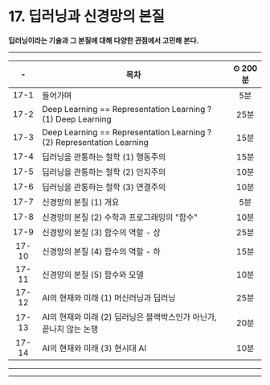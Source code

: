 # 17. 딥러닝과 신경망의 본질

**딥러닝이라는 기술과 그 본질에 대해 다양한 관점에서 고민해 본다.**

---

|-|목차|⏲ 200분|
|:---:|---|:---:|
|17-1| 들어가며 | 5분|
|17-2| Deep Learning == Representation Learning ? (1) Deep Learning | 25분|
|17-3| Deep Learning == Representation Learning ? (2) Representation Learning | 15분|
|17-4| 딥러닝을 관통하는 철학 (1) 행동주의 | 15분|
|17-5| 딥러닝을 관통하는 철학 (2) 인지주의 | 10분|
|17-6| 딥러닝을 관통하는 철학 (3) 연결주의 | 10분|
|17-7| 신경망의 본질 (1) 개요 | 5분|
|17-8| 신경망의 본질 (2) 수학과 프로그래밍의 "함수" | 10분|
|17-9| 신경망의 본질 (3) 함수의 역할 - 상 | 25분|
|17-10| 신경망의 본질 (4) 함수의 역할 - 하 | 15분|
|17-11| 신경망의 본질 (5) 함수와 모델 | 10분|
|17-12| AI의 현재와 미래 (1) 머신러닝과 딥러닝 | 25분|
|17-13| AI의 현재와 미래 (2) 딥러닝은 블랙박스인가 아닌가, 끝나지 않는 논쟁 | 20분|
|17-14| AI의 현재와 미래 (3) 현시대 AI | 10분|


---


---

